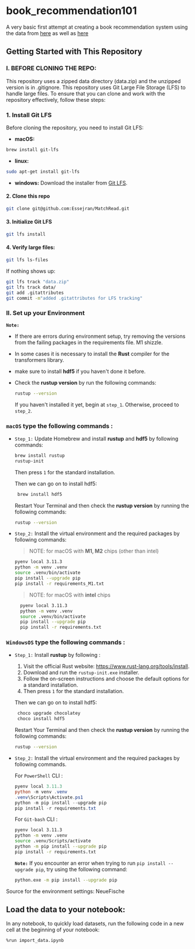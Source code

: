# book_recommendation101
A very basic first attempt at creating a book recommendation system using the data from [here](https://www.kaggle.com/datasets/jealousleopard/goodreadsbooks) as well as [here](https://github.com/Shantanuh10/Book-Recommendation-System?tab=readme-ov-file)

## Getting Started with This Repository

### I. BEFORE CLONING THE REPO:
This repository uses a zipped data directory (data.zip) and the unzipped version is in .gitignore.
This repository uses Git Large File Storage (LFS) to handle large files. To ensure that you can clone and work with the repository effectively, follow these steps:

### 1. Install Git LFS

Before cloning the repository, you need to install Git LFS:

- **macOS:**
```bash
brew install git-lfs
```
- **linux:**
```bash
sudo apt-get install git-lfs
```
- **windows:**
  Download the installer from [Git LFS](https://git-lfs.com/).

#### 2. Clone this repo 
```bash
git clone git@github.com:Essejran/MatchRead.git
```

#### 3. Initialize Git LFS
```bash
git lfs install
```

#### 4. Verify large files:
```bash
git lfs ls-files
```
If nothing shows up:
```bash
git lfs track "data.zip"
git lfs track data/
git add .gitattributes
git commit -m"added .gitattributes for LFS tracking"
```

### II. Set up your Environment

**`Note:`**

- If there are errors during environment setup, try removing the versions from the failing packages in the requirements file. M1 shizzle.
- In some cases it is necessary to install the **Rust** compiler for the transformers library.
- make sure to install **hdf5** if you haven't done it before.

 - Check the **rustup version**  by run the following commands:
    ```sh
    rustup --version
    ```
    If you haven't installed it yet, begin at `step_1`. Otherwise, proceed to `step_2`.


### **`macOS`** type the following commands : 

- `Step_1:` Update Homebrew and install **rustup** and **hdf5** by following commands:

    ```BASH
    brew install rustup
    rustup-init
    ```
    Then press ```1``` for the standard installation.
    
    Then we can go on to install hdf5:
    
    ```BASH
     brew install hdf5
    ```

  Restart Your Terminal and then check the **rustup version**  by running the following commands:
     ```sh
    rustup --version
    ```
 
- `Step_2:` Install the virtual environment and the required packages by following commands:

  > NOTE: for macOS with **M1, M2** chips (other than intel)
    ```BASH
    pyenv local 3.11.3
    python -m venv .venv
    source .venv/bin/activate
    pip install --upgrade pip
    pip install -r requirements_M1.txt
    ```
  > NOTE: for macOS with **intel** chips
  ```BASH
    pyenv local 3.11.3
    python -m venv .venv
    source .venv/bin/activate
    pip install --upgrade pip
    pip install -r requirements.txt
    ```

    
### **`WindowsOS`** type the following commands :

- `Step_1:` Install **rustup**  by following :
  
  1. Visit the official Rust website: https://www.rust-lang.org/tools/install.
  2. Download and run the `rustup-init.exe` installer.
  3. Follow the on-screen instructions and choose the default options for a standard installation.
  4. Then press ```1``` for the standard installation.
 
     
    Then we can go on to install hdf5:

    ```sh
     choco upgrade chocolatey
     choco install hdf5
    ```
    Restart Your Terminal and then check the **rustup version**  by running the following commands:
  
     ```sh
    rustup --version
    ```

- `Step_2:` Install the virtual environment and the required packages by following commands.

   For `PowerShell` CLI :

    ```PowerShell
    pyenv local 3.11.3
    python -m venv .venv
    .venv\Scripts\Activate.ps1
    python -m pip install --upgrade pip
    pip install -r requirements.txt
    ```

    For `Git-bash` CLI :
  
    ```BASH
    pyenv local 3.11.3
    python -m venv .venv
    source .venv/Scripts/activate
    python -m pip install --upgrade pip
    pip install -r requirements.txt
    ```

    **`Note:`**
    If you encounter an error when trying to run `pip install --upgrade pip`, try using the following command:
    ```Bash
    python.exe -m pip install --upgrade pip
    ```
Source for the environment settings: NeueFische

## Load the data to your notebook:
In any notebook, to quickly load datasets, run the following code in a new cell at the beginning of your notebook:

```%run import_data.ipynb```